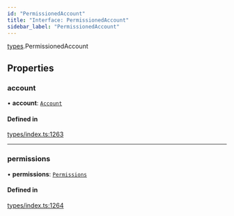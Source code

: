 ```yaml
---
id: "PermissionedAccount"
title: "Interface: PermissionedAccount"
sidebar_label: "PermissionedAccount"
---
```


[types](../../../modules/Types/Types.md).PermissionedAccount

## Properties

### account

• **account**: [`Account`](../../../classes/API/Entities/Account/Account.md)

#### Defined in

[types/index.ts:1263](https://github.com/PolymeshAssociation/polymesh-sdk/blob/daafaa68f/src/types/index.ts#L1263)

___

### permissions

• **permissions**: [`Permissions`](../Permissions/Permissions.md)

#### Defined in

[types/index.ts:1264](https://github.com/PolymeshAssociation/polymesh-sdk/blob/daafaa68f/src/types/index.ts#L1264)
